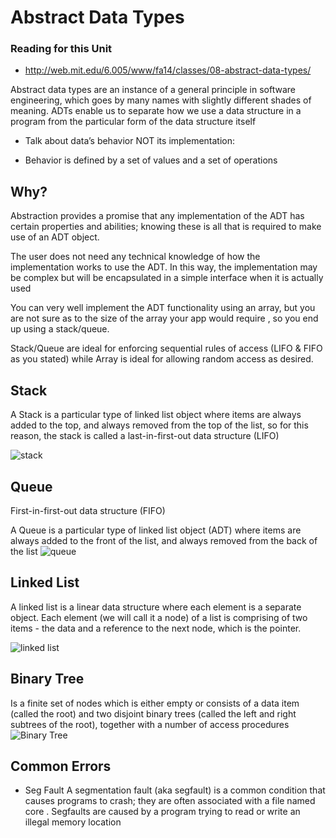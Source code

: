 # Abstract Data Types

### Reading for this Unit
- http://web.mit.edu/6.005/www/fa14/classes/08-abstract-data-types/


Abstract data types are an instance of a general principle in software engineering, which goes by many names with slightly different shades of meaning. ADTs enable us to separate how we use a data structure in a program from the particular form of the data structure itself

- Talk about data’s behavior NOT its implementation:

- Behavior is defined by a set of values and a set of operations

## Why?
Abstraction provides a promise that any implementation of the ADT has certain properties and abilities; knowing these is all that is required to make use of an ADT object. 

The user does not need any technical knowledge of how the implementation works to use the ADT. In this way, the implementation may be complex but will be encapsulated in a simple interface when it is actually used

You can very well implement the ADT functionality using an array, but you are not sure as to the size of the array your app would require , so you end up using a stack/queue.

Stack/Queue are ideal for enforcing sequential rules of access (LIFO & FIFO as you stated) while Array is ideal for allowing random access as desired.

## Stack
A Stack is a particular type of linked list object where items are always added to the top, and always removed from the top of the list, so for this reason, the stack is called a last-in-first-out data structure (LIFO)

![stack](https://www.tutorialspoint.com/data_structures_algorithms/images/stack_representation.jpg)

## Queue
First-in-first-out data structure (FIFO)

A Queue is a particular type of linked list object (ADT) where items are always added to the front of the list, and always removed from the back of the list
![queue](http://www.cs.rmit.edu.au/online/blackboard/chapter/05/documents/contribute/chapter/04/images/queue.gif)

## Linked List
A linked list is a linear data structure where each element is a separate object. 
Each element (we will call it a node) of a list is comprising of two items - the data and a reference to the next node, which is the pointer.

![linked list](https://encrypted-tbn0.gstatic.com/images?q=tbn:ANd9GcQ3HFm29zJxsS4mTUu2TjsH80noiZzc0CwX2kUOEJorRFcMoLXR)
## Binary Tree
Is a finite set of nodes which is either empty or consists of a data item (called the root) and two disjoint binary trees (called the left and right subtrees of the root), together with a number of access procedures
![Binary Tree](https://introcs.cs.princeton.edu/java/44st/images/binary-tree.png)

## Common Errors
- Seg Fault
A segmentation fault (aka segfault) is a common condition that causes programs to crash; they are often associated with a file named core . Segfaults are caused by a program trying to read or write an illegal memory location


